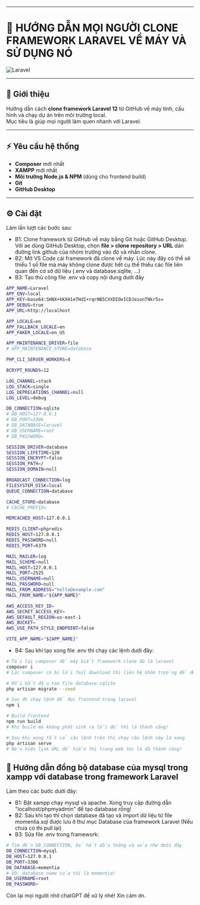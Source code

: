 -----------------------------------------------------------------------------------------------------------------
# 📘 HƯỚNG DẪN MỌI NGƯỜI CLONE FRAMEWORK LARAVEL VỀ MÁY VÀ SỬ DỤNG NÓ

![Laravel](https://img.shields.io/badge/Laravel-12-red?logo=laravel)

---

## 📖 Giới thiệu
Hướng dẫn cách **clone framework Laravel 12** từ GitHub về máy tính, cấu hình và chạy dự án trên môi trường local.  
Mục tiêu là giúp mọi người làm quen nhanh với Laravel.

---

## ⚡ Yêu cầu hệ thống  
- **Composer** mới nhất  
- **XAMPP** mới nhất 
- **Môi trường Node.js & NPM** (dùng cho frontend build)  
- **Git**
- **GitHub Desktop**
---

## ⚙️ Cài đặt
Làm lần lượt các bước sau:
- B1: Clone framework từ GitHub về máy bằng Git hoặc GitHub Desktop.
Với ae dùng GitHub Desktop, chọn **file > clone repository > URL** dán đường link github của nhóm trưởng vào đó và nhấn clone.
- B2: Mở VS Code cái framework đã clone về máy. Lúc này đây có thể sẽ thiếu 1 số file mà máy không clone được hết cụ thể thiếu các file liên quan đến cơ sở dữ liệu
(.env và database.sqlite, ...)
- B3: Tạo thủ công file .env và copy nội dung dưới đây
```bash
APP_NAME=Laravel
APP_ENV=local
APP_KEY=base64:SHNX+kKXH1eTHdI+rqrNB5CXXDIOeICDJeionTNkr5s=
APP_DEBUG=true
APP_URL=http://localhost

APP_LOCALE=en
APP_FALLBACK_LOCALE=en
APP_FAKER_LOCALE=en_US

APP_MAINTENANCE_DRIVER=file
# APP_MAINTENANCE_STORE=database

PHP_CLI_SERVER_WORKERS=4

BCRYPT_ROUNDS=12

LOG_CHANNEL=stack
LOG_STACK=single
LOG_DEPRECATIONS_CHANNEL=null
LOG_LEVEL=debug

DB_CONNECTION=sqlite
# DB_HOST=127.0.0.1
# DB_PORT=3306
# DB_DATABASE=laravel
# DB_USERNAME=root
# DB_PASSWORD=

SESSION_DRIVER=database
SESSION_LIFETIME=120
SESSION_ENCRYPT=false
SESSION_PATH=/
SESSION_DOMAIN=null

BROADCAST_CONNECTION=log
FILESYSTEM_DISK=local
QUEUE_CONNECTION=database

CACHE_STORE=database
# CACHE_PREFIX=

MEMCACHED_HOST=127.0.0.1

REDIS_CLIENT=phpredis
REDIS_HOST=127.0.0.1
REDIS_PASSWORD=null
REDIS_PORT=6379

MAIL_MAILER=log
MAIL_SCHEME=null
MAIL_HOST=127.0.0.1
MAIL_PORT=2525
MAIL_USERNAME=null
MAIL_PASSWORD=null
MAIL_FROM_ADDRESS="hello@example.com"
MAIL_FROM_NAME="${APP_NAME}"

AWS_ACCESS_KEY_ID=
AWS_SECRET_ACCESS_KEY=
AWS_DEFAULT_REGION=us-east-1
AWS_BUCKET=
AWS_USE_PATH_STYLE_ENDPOINT=false

VITE_APP_NAME="${APP_NAME}"
```
- B4: Sau khi tạo xong file .env thì chạy các lệnh dưới đây:
```bash
# Tải lại composer để máy biết framework clone đó là laravel
composer i
# Lúc composer có bị lỗi fail download thì liên hệ nhóm trưởng để được xử lý!
```
```bash
# Rồi bắt đầu tạo file database.sqlite
php artisan migrate --seed
```
```bash
# Sau đó chạy lệnh để đọc frontend trong laravel
npm i
```
```bash
# Build frontend
npm run build
# Khi build mà không phát sinh ra lỗi đỏ thì là thành công!
```
```bash
# Sau khi xong tất cả câu lệnh trên thì chạy câu lệnh này là xong
php artisan serve
# Nếu hiện link URL để hiển thị trang web tức là đã thành công!
```
## 🤌 Hướng dẫn đồng bộ database của mysql trong xampp với database trong framework Laravel
Làm theo các bước dưới đây:
- B1: Bật xampp chạy mysql và apache. Xong truy cập đường dẫn "localhost/phpmyadmin" để tạo database rỗng!
- B2: Sau khi tạo thì chọn database đã tạo và import dữ liệu từ file momentia.sql được lưu ở thư mục Database của framework Laravel (Nếu chưa có thì pull lại)
- B3: Sửa file .env trong framework:
```bash
# Tìm đến DB_CONNECTION, bỏ hết dấu thăng và sửa như dưới đây
DB_CONNECTION=mysql
DB_HOST=127.0.0.1
DB_PORT=3306
DB_DATABASE=momentia
# VD: database name của tôi là momentia!
DB_USERNAME=root
DB_PASSWORD=
```
Còn lại mọi người nhờ chatGPT để xử lý nhé! Xin cảm ơn.

